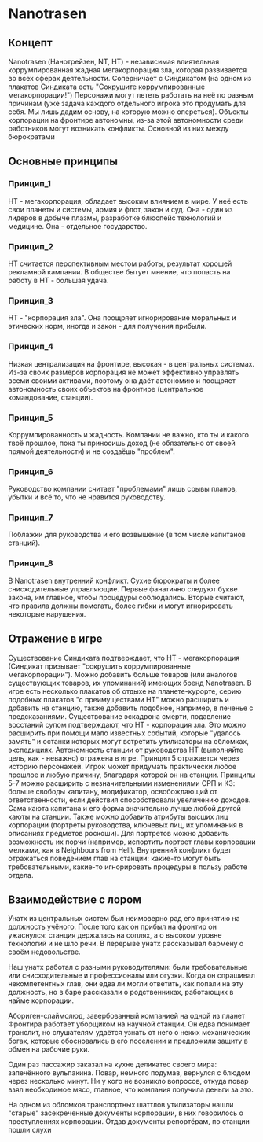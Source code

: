 # Nanotrasen

## Концепт
Nanotrasen (Нанотрейзен, NT, НТ) - независимая влиятельная коррумпированная жадная мегакорпорация зла, которая развивается во всех сферах деятельности. Соперничает с Синдикатом (на одном из плакатов Синдиката есть "Сокрушите коррумпированные мегакорпорации!")
Персонажи могут лететь работать на неё по разным причинам (уже задача каждого отдельного игрока это продумать для себя. Мы лишь дадим основу, на которую можно опереться).
Объекты корпорации на фронтире автономны, из-за этой автономности среди работников могут возникать конфликты. Основной из них между бюрократами 
## Основные принципы

### Принцип_1
НТ - мегакорпорация, обладает высоким влиянием в мире. У неё есть свои планеты и системы, армия и флот, закон и суд. Она - один из лидеров в добыче плазмы, разработке блюспейс технологий и медицине. Она - отдельное государство.
### Принцип_2
НТ считается перспективным местом работы, результат хорошей рекламной кампании. В обществе бытует мнение, что попасть на работу в НТ - большая удача.
### Принцип_3
НТ - "корпорация зла". Она поощряет игнорирование моральных и этических норм, иногда и закон - для получения прибыли.
### Принцип_4
Низкая централизация на фронтире, высокая - в центральных системах. Из-за своих размеров корпорация не может эффективно управлять всеми своими активами, поэтому она даёт автономию и поощряет автономность своих объектов на фронтире (центральное командование, станции).
### Принцип_5
Коррумпированность и жадность. Компании не важно, кто ты и какого твоё прошлое, пока ты приносишь доход (не обязательно от своей прямой деятельности) и не создаёшь "проблем".
### Принцип_6
Руководство компании считает "проблемами" лишь срывы планов, убытки и всё то, что не нравится руководству. 
### Принцип_7 
Поблажки для руководства и его возвышение (в том числе капитанов станций).
### Принцип_8
В Nanotrasen внутренний конфликт. Сухие бюрократы и более снисходительные управляющие. Первые фанатично следуют букве закона, им главное, чтобы процедуры соблюдались. Вторые считают, что правила должны помогать, более гибки и могут игнорировать некоторые нарушения.
## Отражение в игре
Существование Синдиката подтверждает, что НТ - мегакорпорация (Синдикат призывает "сокрушить коррумпированные мегакорпорации"). Можно добавить больше товаров (или аналогов существующих товаров, их упоминаний) имеющих бренд Nanotrasen. В игре есть несколько плакатов об отдыхе на планете-курорте, серию подобных плакатов "с преимуществами НТ" можно расширить и добавить на станцию, также добавить подобное, например, в печенье с предсказаниями.
Существование эскадрона смерти, подавление восстаний супом подтверждают, что НТ - корпорация зла. Это можно расширить при помощи мало известных событий, которые "удалось замять" и останки которых могут встретить утилизаторы на обломках, экспедициях.
Автономность станции от руководства НТ (выполняйте цель, как - неважно) отражена в игре.
Принцип 5 отражается через историю персонажей. Игрок может придумать практически любое прошлое и любую причину, благодаря которой он на станции. Принципы 5-7 можно расширить с незначительными изменениями СРП и КЗ: больше свободы капитану, модификатор, освобождающий от ответственности, если действия способствовали увеличению доходов. Сама каюта капитана и его форма значительно лучше любой другой каюты на станции. Также можно добавить атрибуты высших лиц корпорации (портреты руководства, ключевых лиц, их упоминания в описаниях предметов роскоши). Для портретов можно добавить возможность их порчи (например, испортить портрет главы корпорации мелками, как в Neighbours from Hell).
Внутренний конфликт будет отражаться поведением глав на станции: какие-то могут быть требовательными, какие-то игнорировать процедуры в пользу работе отдела.
## Взаимодействие с лором
Унатх из центральных систем был неимоверно рад его принятию на должность учёного. После того как он прибыл на фронтир он ужаснулся: станция держалась на соплях, а о высоком уровне технологий и не шло речи. В перерыве унатх рассказывал бармену о своём недовольстве.

Наш унатх работал с разными руководителями: были требовательные или снисходительные и профессионалы или огузки. Когда он спрашивал некомпетентных глав, они едва ли могли ответить, как попали на эту должность, но в баре рассказали о родственниках, работающих в найме корпорации.

Абориген-слаймолюд, завербованный компанией на одной из планет Фронтира работает уборщиком на научной станции. Он едва понимает транслит, но слушателям удаётся узнать от него о неких механических богах, которые обосновались в его поселении и предложили защиту в обмен на рабочие руки.

Один раз пассажир заказал на кухне деликатес своего мира: запечённого вульпакина. Повар, немного подумав, вернулся с блюдом через несколько минут. Ни у кого не возникло вопросов, откуда повар взял необходимое мясо, главное, что компания получила деньги за это.

На одном из обломков транспортных шаттлов утилизаторы нашли "старые" засекреченные документы корпорации, в них говорилось о преступлениях корпорации. Отдав документы репортёрам, по станции пошли слухи 